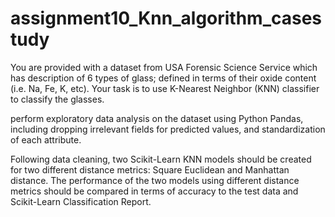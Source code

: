 # assignment10_Knn_algorithm_casestudy


You are provided with a dataset from USA Forensic Science Service which has description of 6 types of glass; defined in terms of their oxide content (i.e. Na, Fe, K, etc). Your task is to use K-Nearest Neighbor (KNN) classifier to classify the glasses.

perform exploratory data analysis on the dataset using Python Pandas, including dropping irrelevant fields for predicted values, and standardization of each attribute.

Following data cleaning, two Scikit-Learn KNN models should be created for two different distance metrics: Square Euclidean and Manhattan distance. The performance of the two models using different distance metrics should be compared in terms of accuracy to the test data and Scikit-Learn Classification Report.
